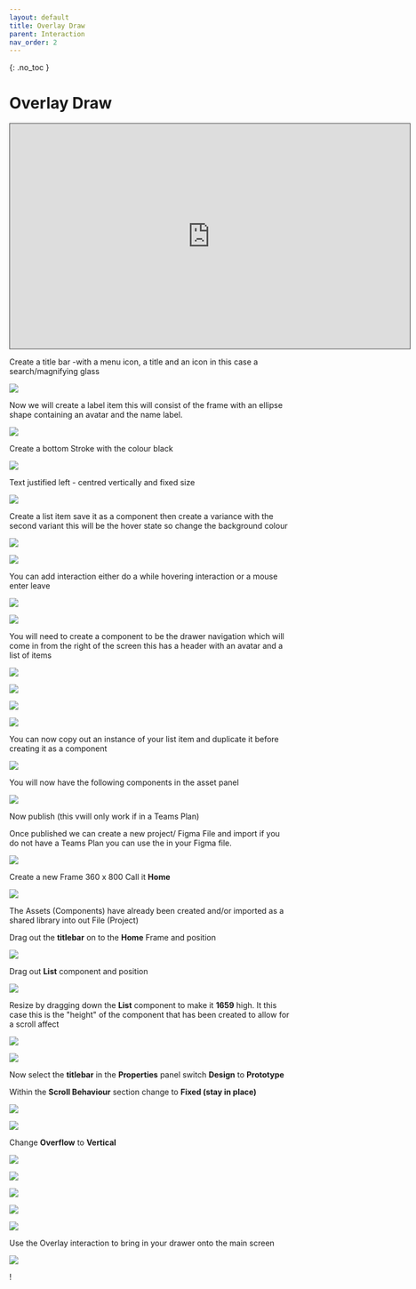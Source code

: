 ```yaml
---
layout: default
title: Overlay Draw
parent: Interaction
nav_order: 2
---
```


{: .no_toc }

# Overlay Draw

<iframe src="https://solent.cloud.panopto.eu/Panopto/Pages/Embed.aspx?id=c7a51eea-3ce5-46c0-9a2b-af6301582dde&autoplay=false&offerviewer=true&showtitle=true&showbrand=true&captions=true&interactivity=all" height="405" width="720" style="border: 1px solid #464646;" allowfullscreen allow="autoplay"></iframe>



Create a title bar -with a menu icon, a title and an icon in this case a search/magnifying glass

![](../images/draw_1/draw_2.png)

Now we will create a label item this will consist of the frame with an ellipse shape containing an avatar and the name label.

![](../images/draw_1/draw_3.png)

Create a bottom Stroke with the colour black

![](../images/draw_1/draw_4.png)

Text justified left - centred vertically and fixed size

![](../images/draw_1/draw_5.png)

Create a list item save it as a component then create a variance with the second variant this will be the hover state so change the background colour

![](../images/draw_1/draw_6.png)

![](../images/draw_1/draw_8.png)

You can add interaction either do a while hovering interaction or a mouse enter leave

![](../images/draw_1/draw_9.png)

![](../images/draw_1/draw_10.png)

You will need to create a component to be the drawer navigation which will come in from the right of the screen this has a header with an avatar and a list of items

![](../images/draw_1/draw_11.png)

![](../images/draw_1/draw_12.png)

![](../images/draw_1/draw_13.png)

![](../images/draw_1/draw_14.png)

You can now copy out an instance of your list item and duplicate it before creating it as a component

![](../images/draw_1/draw_15.png)

You will now have the following components in the asset panel

![](../images/draw_1/draw_16.png)

Now publish (this vwill only work if in a Teams Plan)

Once published we can create a new project/ Figma File and import if you do not have a Teams Plan you can use the in your Figma file.

![](../images/draw_inter/asset_publish.png)


Create a new Frame 360 x 800
Call it **Home** 

![](../images/draw_inter/2.png)

The Assets (Components) have already been created and/or imported as a shared library into out File (Project)

Drag out the **titlebar** on to the **Home** Frame and position

![](../images/draw_inter/3.png)

Drag out **List**  component and position

![](../images/draw_inter/drag_list.png)

Resize by dragging down the **List** component to make it **1659** high. It this case this is the "height" of the component that has been created to allow for a scroll affect

![](../images/draw_inter/5.png)

![](../images/draw_inter/1659.png)

Now select the **titlebar** in the **Properties** panel switch **Design** to **Prototype**

Within the **Scroll Behaviour** section change to **Fixed (stay in place)**

![](../images/draw_inter/6.png)


![](../images/draw_inter/fixed_close.png)

Change **Overflow** to **Vertical**

![](../images/draw_inter/8.png)

![](../images/draw_inter/9.png)

![](../images/draw_inter/9.png)

![](../images/draw_inter/20.png)

![](../images/draw_inter/21.png)

Use the Overlay interaction to bring in your drawer onto the main screen

![](../images/draw_1/draw_18.png)

!